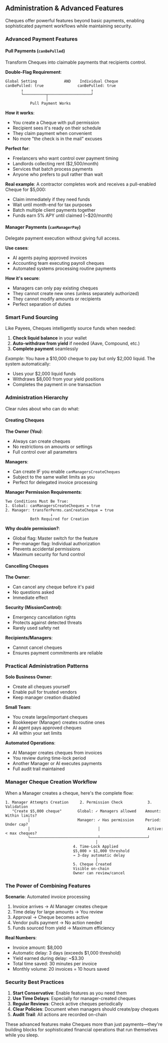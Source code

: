 ## Administration & Advanced Features

Cheques offer powerful features beyond basic payments, enabling sophisticated payment workflows while maintaining security.

### Advanced Payment Features

#### Pull Payments (`canBePulled`)
Transform Cheques into claimable payments that recipients control.

**Double-Flag Requirement**:
```
Global Setting            AND    Individual Cheque
canBePulled: true               canBePulled: true
       ↓                              ↓
       └──────────┬───────────────────┘
                  │
           Pull Payment Works
```

**How it works**:
- You create a Cheque with pull permission
- Recipient sees it's ready on their schedule
- They claim payment when convenient
- No more "the check is in the mail" excuses

**Perfect for**:
- Freelancers who want control over payment timing
- Landlords collecting rent ($2,500/month)
- Services that batch process payments
- Anyone who prefers to pull rather than wait

**Real example**: 
A contractor completes work and receives a pull-enabled Cheque for $5,000:
- Claim immediately if they need funds
- Wait until month-end for tax purposes  
- Batch multiple client payments together
- Funds earn 5% APY until claimed (~$20/month)

#### Manager Payments (`canManagerPay`)
Delegate payment execution without giving full access.

**Use cases**:
- AI agents paying approved invoices
- Accounting team executing payroll cheques
- Automated systems processing routine payments

**How it's secure**:
- Managers can only pay existing cheques
- They cannot create new ones (unless separately authorized)
- They cannot modify amounts or recipients
- Perfect separation of duties

### Smart Fund Sourcing

Like Payees, Cheques intelligently source funds when needed:

1. **Check liquid balance** in your wallet
2. **Auto-withdraw from yield** if needed (Aave, Compound, etc.)
3. **Complete payment** seamlessly

*Example*: You have a $10,000 cheque to pay but only $2,000 liquid. The system automatically:
- Uses your $2,000 liquid funds
- Withdraws $8,000 from your yield positions
- Completes the payment in one transaction

### Administration Hierarchy

Clear rules about who can do what:

#### Creating Cheques
**The Owner (You)**: 
- Always can create cheques
- No restrictions on amounts or settings
- Full control over all parameters

**Managers**: 
- Can create IF you enable `canManagersCreateCheques`
- Subject to the same wallet limits as you
- Perfect for delegated invoice processing

**Manager Permission Requirements**:
```
Two Conditions Must Be True:
1. Global: canManagersCreateCheques = true
2. Manager: transferPerms.canCreateCheque = true
                    ↓
           Both Required for Creation
```

**Why double permission?**: 
- Global flag: Master switch for the feature
- Per-manager flag: Individual authorization
- Prevents accidental permissions
- Maximum security for fund control

#### Cancelling Cheques
**The Owner**: 
- Can cancel any cheque before it's paid
- No questions asked
- Immediate effect

**Security (MissionControl)**: 
- Emergency cancellation rights
- Protects against detected threats
- Rarely used safety net

**Recipients/Managers**: 
- Cannot cancel cheques
- Ensures payment commitments are reliable

### Practical Administration Patterns

**Solo Business Owner**:
- Create all cheques yourself
- Enable pull for trusted vendors
- Keep manager creation disabled

**Small Team**:
- You create large/important cheques
- Bookkeeper (Manager) creates routine ones
- AI agent pays approved cheques
- All within your set limits

**Automated Operations**:
- AI Manager creates cheques from invoices
- You review during time-lock period
- Another Manager or AI executes payments
- Full audit trail maintained

### Manager Cheque Creation Workflow

When a Manager creates a cheque, here's the complete flow:

```
1. Manager Attempts Creation     2. Permission Check           3. Validation
   "Create $5,000 cheque"       Global: ✓ Managers allowed    Amount: Within limits?
          │                     Manager: ✓ Has permission     Period: Under cap?
          │                              │                     Active: < max cheques?
          └──────────────────────────────┴─────────────────────┘
                                        │
                              4. Time-Lock Applied
                              $5,000 > $1,000 threshold
                              → 3-day automatic delay
                                        │
                              5. Cheque Created
                              Visible on-chain
                              Owner can review/cancel
```

### The Power of Combining Features

**Scenario**: Automated invoice processing
1. Invoice arrives → AI Manager creates cheque
2. Time delay for large amounts → You review
3. Approval → Cheque becomes active
4. Vendor pulls payment → No action needed
5. Funds sourced from yield → Maximum efficiency

**Real Numbers**:
- Invoice amount: $8,000
- Automatic delay: 3 days (exceeds $1,000 threshold)
- Yield earned during delay: ~$3.30
- Total time saved: 30 minutes per invoice
- Monthly volume: 20 invoices = 10 hours saved

### Security Best Practices

1. **Start Conservative**: Enable features as you need them
2. **Use Time Delays**: Especially for manager-created cheques  
3. **Regular Reviews**: Check active cheques periodically
4. **Clear Policies**: Document when managers should create/pay cheques
5. **Audit Trail**: All actions are recorded on-chain

These advanced features make Cheques more than just payments—they're building blocks for sophisticated financial operations that run themselves while you sleep.